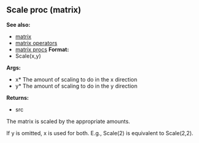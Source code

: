 ## Scale proc (matrix)
**See also:**
*   [matrix](/ref/matrix.md) 
*   [matrix operators](/ref/matrix/operators.md) 
*   [matrix procs](/ref/matrix/proc.md) <!-- -->
**Format:**
*   Scale(x,y)
<!-- -->
**Args:**
*   x* The amount of scaling to do in the x direction
*   y* The amount of scaling to do in the y direction
<!-- -->
**Returns:**
*   src


The matrix is scaled by the appropriate amounts. 

If y
is omitted, x is used for both. E.g., Scale(2) is equivalent to
Scale(2,2).